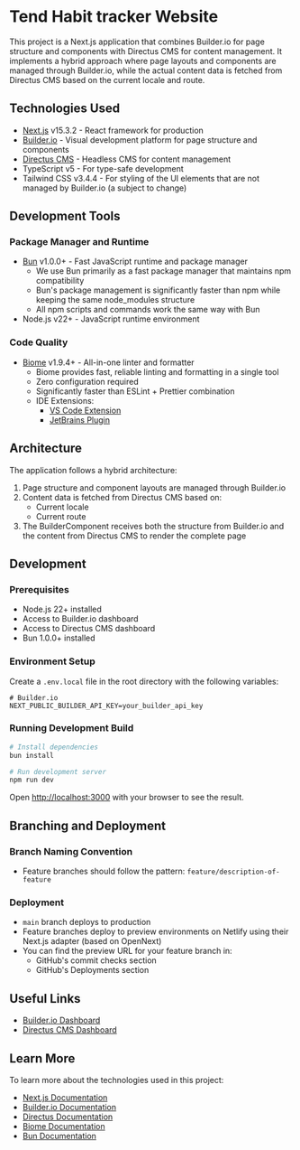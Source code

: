 # Tend Habit tracker Website

This project is a Next.js application that combines Builder.io for page structure and components with Directus CMS for content management. It implements a hybrid approach where page layouts and components are managed through Builder.io, while the actual content data is fetched from Directus CMS based on the current locale and route.

## Technologies Used

- [Next.js](https://nextjs.org) v15.3.2 - React framework for production
- [Builder.io](https://www.builder.io) - Visual development platform for page structure and components
- [Directus CMS](https://directus.io) - Headless CMS for content management
- TypeScript v5 - For type-safe development
- Tailwind CSS v3.4.4 - For styling of the UI elements that are not managed by Builder.io (a subject to change)

## Development Tools

### Package Manager and Runtime

- [Bun](https://bun.sh) v1.0.0+ - Fast JavaScript runtime and package manager
  - We use Bun primarily as a fast package manager that maintains npm compatibility
  - Bun's package management is significantly faster than npm while keeping the same node_modules structure
  - All npm scripts and commands work the same way with Bun
- Node.js v22+ - JavaScript runtime environment

### Code Quality

- [Biome](https://biomejs.dev) v1.9.4+ - All-in-one linter and formatter
  - Biome provides fast, reliable linting and formatting in a single tool
  - Zero configuration required
  - Significantly faster than ESLint + Prettier combination
  - IDE Extensions:
    - [VS Code Extension](https://marketplace.visualstudio.com/items?itemName=biomejs.biome)
    - [JetBrains Plugin](https://plugins.jetbrains.com/plugin/22761-biome)

## Architecture

The application follows a hybrid architecture:

1. Page structure and component layouts are managed through Builder.io
2. Content data is fetched from Directus CMS based on:
   - Current locale
   - Current route
3. The BuilderComponent receives both the structure from Builder.io and the content from Directus CMS to render the complete page

## Development

### Prerequisites

- Node.js 22+ installed
- Access to Builder.io dashboard
- Access to Directus CMS dashboard
- Bun 1.0.0+ installed

### Environment Setup

Create a `.env.local` file in the root directory with the following variables:

```env
# Builder.io
NEXT_PUBLIC_BUILDER_API_KEY=your_builder_api_key
```

### Running Development Build

```bash
# Install dependencies
bun install

# Run development server
npm run dev
```

Open [http://localhost:3000](http://localhost:3000) with your browser to see the result.

## Branching and Deployment

### Branch Naming Convention

- Feature branches should follow the pattern: `feature/description-of-feature`

### Deployment

- `main` branch deploys to production
- Feature branches deploy to preview environments on Netlify using their Next.js adapter (based on OpenNext)
- You can find the preview URL for your feature branch in:
  - GitHub's commit checks section
  - GitHub's Deployments section

## Useful Links

- [Builder.io Dashboard](https://builder.io/content)
- [Directus CMS Dashboard](https://directus.tend-app.ru/admin)

## Learn More

To learn more about the technologies used in this project:

- [Next.js Documentation](https://nextjs.org/docs)
- [Builder.io Documentation](https://www.builder.io/c/docs/developers)
- [Directus Documentation](https://docs.directus.io)
- [Biome Documentation](https://biomejs.dev/docs)
- [Bun Documentation](https://bun.sh/docs)
